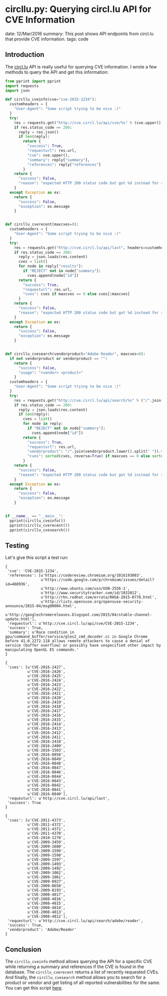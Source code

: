 circllu.py: Querying circl.lu API for CVE Information
=====================================================
date: 12/Mar/2016
summary: This post shows API endpoints from circl.lu that provide CVE information.
tags: code

## Introduction

The [circl.lu](https://www.circl.lu/services/cve-search/#public-web-api-of-cve-search) API is really useful for querying CVE information. I wrote a few methods to query the API and get this information:

```python
from pprint import pprint
import requests
import json

def circllu_cveinfo(cve="cve-2015-1234"):
  customheaders = {
    "User-Agent": "Some script trying to be nice :)"
  }
  try:
    res = requests.get("http://cve.circl.lu/api/cve/%s" % (cve.upper()), headers=customheaders, verify=False)
    if res.status_code == 200:
      reply = res.json()
      if len(reply):
        return {
          "success": True,
          "requesturl": res.url,
          "cve": cve.upper(),
          "summary": reply["summary"],
          "references": reply["references"]
        }
    return {
      "success": False,
      "reason": "expected HTTP 200 status code but got %d instead for requesturl" % (res.status_code)
    }
  except Exception as ex:
    return {
      "success": False,
      "exception": ex.message
    }


def circllu_cverecent(maxcves=0):
  customheaders = {
    "User-Agent": "Some script trying to be nice :)"
  }
  try:
    res = requests.get("http://cve.circl.lu/api/last", headers=customheaders, verify=False)
    if res.status_code == 200:
      reply = json.loads(res.content)
      cves = list()
      for node in reply["results"]:
        if "REJECT" not in node["summary"]:
          cves.append(node["id"])
      return {
        "success": True,
        "requesturl": res.url,
        "cves": cves if maxcves == 0 else cves[:maxcves]
      }
    return {
      "success": False,
      "reason": "expected HTTP 200 status code but got %d instead for requesturl" % (res.status_code)
    }
  except Exception as ex:
    return {
      "success": False,
      "exception": ex.message
    }


def circllu_cvesearch(vendorproduct="Adobe Reader", maxcves=0):
  if not vendorproduct or vendorproduct == "":
    return {
      "success": False,
      "usage": "<vendor> <product>"
    }
  customheaders = {
    "User-Agent": "Some script trying to be nice :)"
  }
  try:
    res = requests.get("http://cve.circl.lu/api/search/%s" % ("/".join(vendorproduct.lower().split(" "))), headers=customheaders, verify=False)
    if res.status_code == 200:
      reply = json.loads(res.content)
      if len(reply):
        cves = list()
        for node in reply:
          if "REJECT" not in node["summary"]:
            cves.append(node["id"])
        return {
          "success": True,
          "requesturl": res.url,
          "vendorproduct": "/".join(vendorproduct.lower().split(" ")).title(),
          "cves": sorted(cves, reverse=True) if maxcves == 0 else sorted(cves, reverse=True)[:maxcves]
        }
    return {
      "success": False,
      "reason": "expected HTTP 200 status code but got %d instead for requesturl" % (res.status_code)
    }
  except Exception as ex:
    return {
      "success": False,
      "exception": ex.message
    }


if __name__ == "__main__":
  pprint(circllu_cveinfo())
  pprint(circllu_cverecent())
  pprint(circllu_cvesearch())
```

## Testing

Let's give this script a test run:

```
{
 'cve': 'CVE-2015-1234',
 'references': [u'https://codereview.chromium.org/1016193003',
                u'https://code.google.com/p/chromium/issues/detail?id=468936',
                u'http://www.ubuntu.com/usn/USN-2556-1',
                u'http://www.securitytracker.com/id/1032012',
                u'http://rhn.redhat.com/errata/RHSA-2015-0778.html',
                u'http://lists.opensuse.org/opensuse-security-announce/2015-04/msg00004.html',
                u'http://googlechromereleases.blogspot.com/2015/04/stable-channel-update.html'],
 'requesturl': u'http://cve.circl.lu/api/cve/CVE-2015-1234',
 'success': True,
 'summary': u'Race condition in gpu/command_buffer/service/gles2_cmd_decoder.cc in Google Chrome before 41.0.2272.118 allows remote attackers to cause a denial of service (buffer overflow) or possibly have unspecified other impact by manipulating OpenGL ES commands.'
}

{
 'cves': [u'CVE-2016-2427',
          u'CVE-2016-2426',
          u'CVE-2016-2425',
          u'CVE-2016-2424',
          u'CVE-2016-2423',
          u'CVE-2016-2422',
          u'CVE-2016-2421',
          u'CVE-2016-2420',
          u'CVE-2016-2419',
          u'CVE-2016-2418',
          u'CVE-2016-2417',
          u'CVE-2016-2416',
          u'CVE-2016-2415',
          u'CVE-2016-2414',
          u'CVE-2016-2413',
          u'CVE-2016-2412',
          u'CVE-2016-2411',
          u'CVE-2016-2410',
          u'CVE-2016-2409',
          u'CVE-2016-1503',
          u'CVE-2016-0850',
          u'CVE-2016-0849',
          u'CVE-2016-0848',
          u'CVE-2016-0847',
          u'CVE-2016-0846',
          u'CVE-2016-0844',
          u'CVE-2016-0843',
          u'CVE-2016-0842',
          u'CVE-2016-0841',
          u'CVE-2016-0840'],
 'requesturl': u'http://cve.circl.lu/api/last',
 'success': True
}

{
 'cves': [u'CVE-2011-4373',
          u'CVE-2011-4372',
          u'CVE-2011-4371',
          u'CVE-2011-4370',
          u'CVE-2010-1278',
          u'CVE-2009-3459',
          u'CVE-2009-1600',
          u'CVE-2009-1599',
          u'CVE-2009-1598',
          u'CVE-2009-1597',
          u'CVE-2009-1493',
          u'CVE-2009-1492',
          u'CVE-2009-1062',
          u'CVE-2009-1061',
          u'CVE-2009-0927',
          u'CVE-2009-0658',
          u'CVE-2009-0193',
          u'CVE-2008-4817',
          u'CVE-2008-4816',
          u'CVE-2008-4815',
          u'CVE-2008-4814',
          u'CVE-2008-4813',
          u'CVE-2008-4812'],
 'requesturl': u'http://cve.circl.lu/api/search/adobe/reader',
 'success': True,
 'vendorproduct': 'Adobe/Reader'
}
```

## Conclusion

The `circllu_cveinfo` method allows querying the API for a specific CVE while returning a summary and references if the CVE is found in the database. The `circllu_cverecent` returns a list of recently requested CVEs. And finally, the `circllu_cvesearch` method allows you to search for a product or vendor and get listing of all reported vulnerabilities for the same. You can get this script [here](https://gist.github.com/7h3rAm/812eff486865f30c0da5c4a9d41ff73e).
